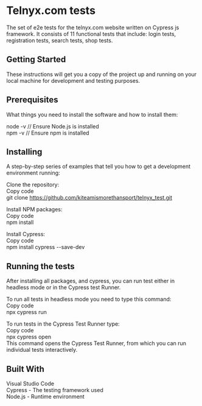 # Telnyx.com tests  
The set of e2e tests for the telnyx.com website written on Cypress js framework. It consists of 11 functional tests that include: login tests, registration tests, search tests, shop tests.  
  
## Getting Started  
These instructions will get you a copy of the project up and running on your local machine for development and testing purposes.  

## Prerequisites  
What things you need to install the software and how to install them:  
  
node -v // Ensure Node.js is installed  
npm -v // Ensure npm is installed  

## Installing  
A step-by-step series of examples that tell you how to get a development environment running:  
  
Clone the repository:  
Copy code  
git clone https://github.com/kiteamismorethansport/telnyx_test.git  
  
Install NPM packages:  
Copy code  
npm install  

Install Cypress:  
Copy code  
npm install cypress --save-dev  
  
## Running the tests  
After installing all packages, and cypress, you can run test either in headless mode or in the Cypress test Runner.  
  
To run all tests in headless mode you need to type this command:  
Copy code  
npx cypress run  
  
To run tests in the Cypress Test Runner type:  
Copy code  
npx cypress open  
This command opens the Cypress Test Runner, from which you can run individual tests interactively.  
  
## Built With  
Visual Studio Code  
Cypress - The testing framework used  
Node.js - Runtime environment  
